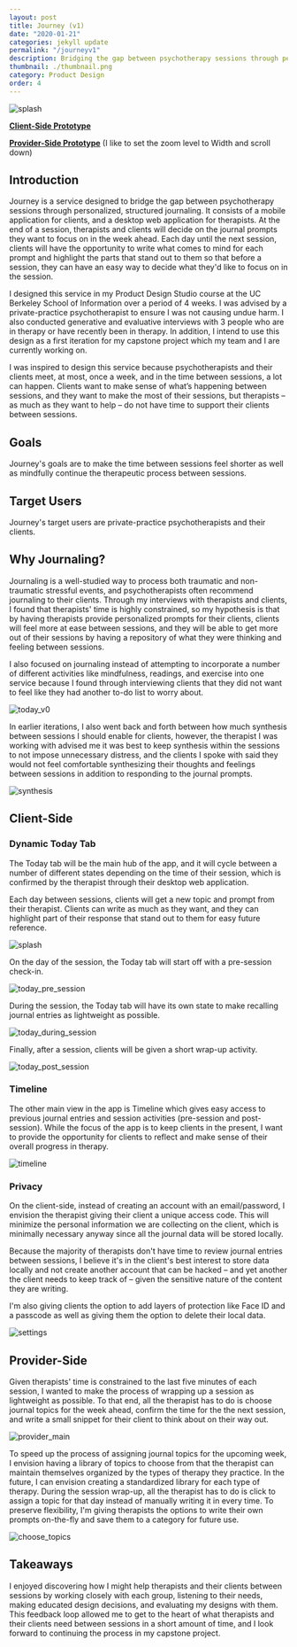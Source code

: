 ```yaml
---
layout: post
title: Journey (v1)
date: "2020-01-21"
categories: jekyll update
permalink: "/journeyv1"
description: Bridging the gap between psychotherapy sessions through personalized, structured journaling.
thumbnail: ./thumbnail.png
category: Product Design
order: 4
---
```


<img src="/today1.png" alt="splash" />

<a href="https://www.figma.com/proto/FT1TJLTnzBh0TGV3i5iv6G/v1?node-id=42%3A0&scaling=scale-down" target="_blank"><b>Client-Side Prototype</b></a>

<a href="https://www.figma.com/proto/NUaTPF3WvQXSl8i8PjeVxS/v1?scaling=min-zoom&node-id=1%3A2" target="_blank"><b>Provider-Side Prototype</b></a> (I like to set the zoom level to Width and scroll down)

## Introduction

Journey is a service designed to bridge the gap between psychotherapy sessions through personalized, structured journaling. It consists of a mobile application for clients, and a desktop web application for therapists. At the end of a session, therapists and clients will decide on the journal prompts they want to focus on in the week ahead. Each day until the next session, clients will have the opportunity to write what comes to mind for each prompt and highlight the parts that stand out to them so that before a session, they can have an easy way to decide what they'd like to focus on in the session.

I designed this service in my Product Design Studio course at the UC Berkeley School of Information over a period of 4 weeks. I was advised by a private-practice psychotherapist to ensure I was not causing undue harm. I also conducted generative and evaluative interviews with 3 people who are in therapy or have recently been in therapy. In addition, I intend to use this design as a first iteration for my capstone project which my team and I are currently working on.

I was inspired to design this service because psychotherapists and their clients meet, at most, once a week, and in the time between sessions, a lot can happen. Clients want to make sense of what’s happening between sessions, and they want to make the most of their sessions, but therapists – as much as they want to help – do not have time to support their clients between sessions.

## Goals

Journey's goals are to make the time between sessions feel shorter as well as mindfully continue the therapeutic process between sessions.

## Target Users

Journey's target users are private-practice psychotherapists and their clients.

## Why Journaling?

Journaling is a well-studied way to process both traumatic and non-traumatic stressful events, and psychotherapists often recommend journaling to their clients. Through my interviews with therapists and clients, I found that therapists' time is highly constrained, so my hypothesis is that by having therapists provide personalized prompts for their clients, clients will feel more at ease between sessions, and they will be able to get more out of their sessions by having a repository of what they were thinking and feeling between sessions.

I also focused on journaling instead of attempting to incorporate a number of different activities like mindfulness, readings, and exercise into one service because I found through interviewing clients that they did not want to feel like they had another to-do list to worry about.

<img src="/today_v0.png" alt="today_v0" />

In earlier iterations, I also went back and forth between how much synthesis between sessions I should enable for clients, however, the therapist I was working with advised me it was best to keep synthesis within the sessions to not impose unnecessary distress, and the clients I spoke with said they would not feel comfortable synthesizing their thoughts and feelings between sessions in addition to responding to the journal prompts.

<img src="/synthesis.png" alt="synthesis" />

## Client-Side

### Dynamic Today Tab

The Today tab will be the main hub of the app, and it will cycle between a number of different states depending on the time of their session, which is confirmed by the therapist through their desktop web application.

Each day between sessions, clients will get a new topic and prompt from their therapist. Clients can write as much as they want, and they can highlight part of their response that stand out to them for easy future reference.

<img src="/today1.png" alt="splash" />

On the day of the session, the Today tab will start off with a pre-session check-in.

<img src="/today_pre_session.png" alt="today_pre_session" />

During the session, the Today tab will have its own state to make recalling journal entries as lightweight as possible.

<img src="/today_during_session.png" alt="today_during_session" />

Finally, after a session, clients will be given a short wrap-up activity.

<img src="/today_post_session.png" alt="today_post_session" />

### Timeline

The other main view in the app is Timeline which gives easy access to previous journal entries and session activities (pre-session and post-session). While the focus of the app is to keep clients in the present, I want to provide the opportunity for clients to reflect and make sense of their overall progress in therapy.

<img src="/timeline.png" alt="timeline" />

### Privacy

On the client-side, instead of creating an account with an email/password, I envision the therapist giving their client a unique access code. This will minimize the personal information we are collecting on the client, which is minimally necessary anyway since all the journal data will be stored locally.

Because the majority of therapists don't have time to review journal entries between sessions, I believe it's in the client's best interest to store data locally and not create another account that can be hacked – and yet another the client needs to keep track of – given the sensitive nature of the content they are writing.

I'm also giving clients the option to add layers of protection like Face ID and a passcode as well as giving them the option to delete their local data.

<img src="/settings.png" alt="settings" />

## Provider-Side

Given therapists' time is constrained to the last five minutes of each session, I wanted to make the process of wrapping up a session as lightweight as possible. To that end, all the therapist has to do is choose journal topics for the week ahead, confirm the time for the the next session, and write a small snippet for their client to think about on their way out.

<img src="/provider_main800.png" alt="provider_main" />

To speed up the process of assigning journal topics for the upcoming week, I envision having a library of topics to choose from that the therapist can maintain themselves organized by the types of therapy they practice. In the future, I can envision creating a standardized library for each type of therapy. During the session wrap-up, all the therapist has to do is click to assign a topic for that day instead of manually writing it in every time. To preserve flexibility, I'm giving therapists the options to write their own prompts on-the-fly and save them to a category for future use.

<img src="/choose_topics800.png" alt="choose_topics" />

## Takeaways

I enjoyed discovering how I might help therapists and their clients between sessions by working closely with each group, listening to their needs, making educated design decisions, and evaluating my designs with them. This feedback loop allowed me to get to the heart of what therapists and their clients need between sessions in a short amount of time, and I look forward to continuing the process in my capstone project.
